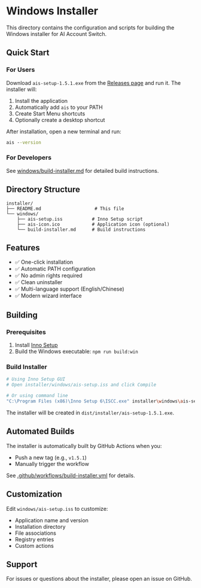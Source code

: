 # Windows Installer

This directory contains the configuration and scripts for building the Windows installer for AI Account Switch.

## Quick Start

### For Users

Download `ais-setup-1.5.1.exe` from the [Releases page](https://github.com/DeanWanghewei/ai-agent-user-swith/releases) and run it. The installer will:

1. Install the application
2. Automatically add `ais` to your PATH
3. Create Start Menu shortcuts
4. Optionally create a desktop shortcut

After installation, open a new terminal and run:
```cmd
ais --version
```

### For Developers

See [windows/build-installer.md](windows/build-installer.md) for detailed build instructions.

## Directory Structure

```
installer/
├── README.md                    # This file
└── windows/
    ├── ais-setup.iss           # Inno Setup script
    ├── ais-icon.ico            # Application icon (optional)
    └── build-installer.md      # Build instructions
```

## Features

- ✅ One-click installation
- ✅ Automatic PATH configuration
- ✅ No admin rights required
- ✅ Clean uninstaller
- ✅ Multi-language support (English/Chinese)
- ✅ Modern wizard interface

## Building

### Prerequisites

1. Install [Inno Setup](https://jrsoftware.org/isdl.php)
2. Build the Windows executable: `npm run build:win`

### Build Installer

```bash
# Using Inno Setup GUI
# Open installer/windows/ais-setup.iss and click Compile

# Or using command line
"C:\Program Files (x86)\Inno Setup 6\ISCC.exe" installer\windows\ais-setup.iss
```

The installer will be created in `dist/installer/ais-setup-1.5.1.exe`.

## Automated Builds

The installer is automatically built by GitHub Actions when you:
- Push a new tag (e.g., `v1.5.1`)
- Manually trigger the workflow

See [.github/workflows/build-installer.yml](../.github/workflows/build-installer.yml) for details.

## Customization

Edit `windows/ais-setup.iss` to customize:
- Application name and version
- Installation directory
- File associations
- Registry entries
- Custom actions

## Support

For issues or questions about the installer, please open an issue on GitHub.

